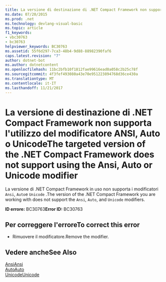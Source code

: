 ```yaml
---
title: La versione di destinazione di .NET Compact Framework non supporta l'utilizzo del modificatore ANSI, Auto o Unicode
ms.date: 07/20/2015
ms.prod: .net
ms.technology: devlang-visual-basic
ms.topic: article
f1_keywords:
- vbc30763
- bc30763
helpviewer_keywords: BC30763
ms.assetid: 55f6d297-7ca3-48b4-9d88-88982390faf6
caps.latest.revision: "7"
author: dotnet-bot
ms.author: dotnetcontent
ms.openlocfilehash: 11bc2bfb10f1812fae99616ead0a058c2b25c78f
ms.sourcegitcommit: 4f3fef493080a43e70e951223894768d36ce430a
ms.translationtype: MT
ms.contentlocale: it-IT
ms.lasthandoff: 11/21/2017
---
```

# <a name="the-targeted-version-of-the-net-compact-framework-does-not-support-using-the-ansi-auto-or-unicode-modifier"></a><span data-ttu-id="ca38a-102">La versione di destinazione di .NET Compact Framework non supporta l'utilizzo del modificatore ANSI, Auto o Unicode</span><span class="sxs-lookup"><span data-stu-id="ca38a-102">The targeted version of the .NET Compact Framework does not support using the Ansi, Auto or Unicode modifier</span></span>
<span data-ttu-id="ca38a-103">La versione di .NET Compact Framework in uso non supporta i modificatori `Ansi`, `Auto`e `Unicode` .</span><span class="sxs-lookup"><span data-stu-id="ca38a-103">The version of the .NET Compact Framework you are working with does not support the `Ansi`, `Auto`, and `Unicode` modifiers.</span></span>  
  
 <span data-ttu-id="ca38a-104">**ID errore:** BC30763</span><span class="sxs-lookup"><span data-stu-id="ca38a-104">**Error ID:** BC30763</span></span>  
  
## <a name="to-correct-this-error"></a><span data-ttu-id="ca38a-105">Per correggere l'errore</span><span class="sxs-lookup"><span data-stu-id="ca38a-105">To correct this error</span></span>  
  
-   <span data-ttu-id="ca38a-106">Rimuovere il modificatore.</span><span class="sxs-lookup"><span data-stu-id="ca38a-106">Remove the modifier.</span></span>  
  
## <a name="see-also"></a><span data-ttu-id="ca38a-107">Vedere anche</span><span class="sxs-lookup"><span data-stu-id="ca38a-107">See Also</span></span>  
 [<span data-ttu-id="ca38a-108">Ansi</span><span class="sxs-lookup"><span data-stu-id="ca38a-108">Ansi</span></span>](../../visual-basic/language-reference/modifiers/ansi.md)  
 [<span data-ttu-id="ca38a-109">Auto</span><span class="sxs-lookup"><span data-stu-id="ca38a-109">Auto</span></span>](../../visual-basic/language-reference/modifiers/auto.md)  
 [<span data-ttu-id="ca38a-110">Unicode</span><span class="sxs-lookup"><span data-stu-id="ca38a-110">Unicode</span></span>](../../visual-basic/language-reference/modifiers/unicode.md)
